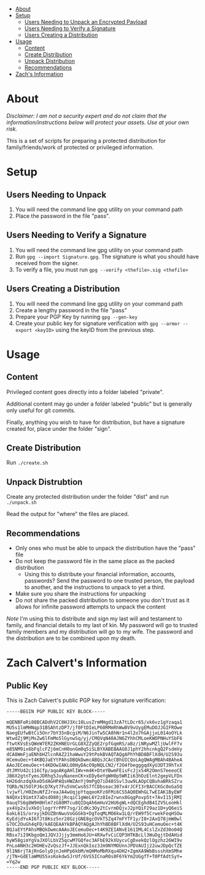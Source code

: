 - [About](#about)
- [Setup](#setup)
    - [Users Needing to Unpack an Encrypted Payload](#unpack)
    - [Users Needing to Verify a Signature](#verify)
    - [Users Creating a Distribution](#packing)
- [Usage](#usage)
    - [Content](#content)
    - [Create Distribution](#create)
    - [Unpack Distribution](#unpack)
    - [Recommendations](#recommendations)
- [Zach's Information](#zach)

# <a name="about">About</a>

 _Disclaimer:  I am not a security expert and do not claim 
that the information/instructions below will protect your 
assets.  Use at your own risk._

This is a set of scripts for preparing a protected distribution
for family/friends/work of protected or privileged information.

# <a name="setup">Setup</a>

## <a name="unpack">Users Needing to Unpack</a>

1. You will need the command line gpg utility on your command path
1. Place the password in the file "pass".

## <a name="verify">Users Needing to Verify a Signature</a>

1. You will need the command line gpg utility on your command path
1. Run ```gpg --import Signature.gpg```.  The signature is what you should have received from the signer.  
1. To verify a file, you must run ```gpg --verify <thefile>.sig <thefile>```

## <a name="packing">Users Creating a Distribution</a>

1. You will need the command line gpg utility on your command path
1. Create a lengthy password in the file "pass"
1. Prepare your PGP Key by running ```gpg --gen-key```
1. Create your public key for signature verification with ```gpg --armor --export <keyID>``` using the keyID from the previous step.

# <a name="usage">Usage</a>

## <a name="content">Content</a>

Privileged content goes directly into a folder labeled
"private".

Additional content may go under a folder labeled
"public" but is generally only useful for git commits.  

Finally, anything you wish to have for distribution, but have
a signature created for, place under the folder "sign".

## <a name="create">Create Distribution</a>

Run ```./create.sh```

## <a name="unpack">Unpack Distrubtion</a>

Create any protected distribution under the folder
"dist" and run ```./unpack.sh```

Read the output for "where" the files are placed.

## <a name="recommendations">Recommendations</a>

- Only ones who must be able to unpack the distribution have the "pass" file
- Do not keep the password file in the same place as the packed distribution
    - Using this to distribute your financial information, accounts, passwords?  Send the password to one trusted person, the payload to another, and the instructions to unpack to yet a third.  
- Make sure you share the instructions for unpacking
- Do not share the packed distribution to someone you don't trust as it allows for infinite password attempts to unpack the content

 _Note_
I'm using this to distribute and sign my last will and testament to family, and financial details to my last of kin.  My password will go to trusted family members and my distribution will go to my wife.  The password and the distribution are to be combined upon my death.  

# <a name="zach">Zach Calvert's Information</a>

## Public Key 

This is Zach Calvert's public PGP key for signature 
verification:

```
-----BEGIN PGP PUBLIC KEY BLOCK-----

mQENBFoRi08BCADdhV2C0HJ3Xc10LusZrmMHgd13zA7tLDcr65/xk6vz1gYzaqa1
MU5s1lmMHNqp31BSAhtzDP7/jf0FtDIeLP60RMmRhWwBV9vUygEMuDOJJGIFROwe
NaegEUfwBtCi5Onr7bY35nBcgiM/N6JinTw5CA8hNr1n4l2o7hGAjjxL014oOYLk
WtwdZj9MjMsZw6lFmMo5lGynwSq/yj/CMQVqN40AJN6ZYhhCMLoeKWOPNHuYSbF6
ftwtKVsEsQWeW7ER2ZKHNEUrGLG8XZZyQE2rpfGqmRS/aBz/iNRywMZljUwlFF7v
m85NM9ix6bFqlcFZj6mCnH0onGm0q5iSLBYXABEBAAG0J1phY2hhcnkgQ2FsdmVy
dCA8WmFjaENhbHZlcnRAZ21haWwuY29tPokBVAQTAQgAPhYhBD8BFlXdH/U2S93u
HCemuOec+t4KBQJaEYtPAhsDBQkDwmcABQsJCAcCBhUICQoLAgQWAgMBAh4BAheA
AAoJECemuOec+t4KDOwIAKLO8HyDAcO9pNQLCN2/f2O4fbegggqdXyU3DT39hTxX
dtJMYU42c116Cfp/aqoAKgAHlIWv+m4K+DteYBwmFEisFcJjxS4R2OmnS7eeeoCE
JB6X2gtnTymsJDRhg5JuyNanenCK+xEDy6eYgWH0p5WRIi63hDzElnt2gepVLFDn
kH26dnzdqXkeD5dAGHPAQsHWZAnYj9mPgQ7iD48SSvl3uw9LAOpCQBuhaBRkSZru
TQRb/NJ5OlPJ6cQ7Kyt7Fu5VmCws6S7fCDbseac307x4rJCFI3rBACCKGc0oGa5Q
lvjwfl/H0ZmuNfZJreaJA4wUqjpYtqqooKFz8FMi6CS5AQ0EWhGLTwEIAK1ByEWF
N4QXx191mtX7aDsdO80jjRcqiC1gWeL6Y2z8IeZrwnx8GqgPovp5t+7AvI15jRMI
0auqTS6g0W9H0Hlm7zG80MTcu8QIDqAh6mHuV2HU6gWL+dQCEghdB4IZV5LeoHkl
yx4Vp2x1vXkOjlogrYrPPF7sg/1CdKc3Oy2tCvrmDQjvJ2pYQiF29az1D+yQ6eiS
6akL61S/orxyjkDUZBnNwuVoGGGkb+DgToqMLMO6kw1LQ/rEW9f5CrwekFeqHSOw
KyEdjdYvAI6fJt8Ksz5nr28GzjGNE8gcOVkT5Zq47mFYTF1y/I8+2AxQ78jmW0wl
G7OC2OuGh4qFD/kAEQEAAYkBPAQYAQgAJhYhBD8BFlXdH/U2S93uHCemuOec+t4K
BQJaEYtPAhsMBQkDwmcAAAoJECemuOec+t4K9ZEIANvE161IML4CslZxZd30o04Q
RBsx7iI9KbgoQm1JQVJJjjy3mmHo6JU+4RXwfvCiCQP3HTKBcLl3WuDgjtDdAHid
byW58gimYgVaJXOlLbVZ5qcwM7GQfec3AFbE92kXUycvCgDxekQzlOgzhz26WI9v
PnLoANH3c2HOHEvZvQszJf+JJExnQkIoz3Jm9NYMOUnnJPDVAUIj22uwJDpQcTZE
9l1N6rjTAjRnGolyDjnJeHPp6kbM/mQHMoMbRXqu4DH2+ZgmXA9WbBssshXmSMhe
/jTN+GdElaWMU55xsKokdwSJrUf/6VS5ICnaR0s0F6YkYm2UGgfT+T0PfAdtSyY=
=Yq2w
-----END PGP PUBLIC KEY BLOCK-----
```
